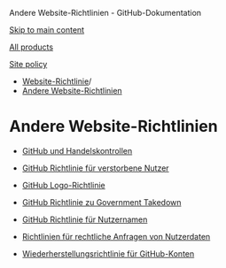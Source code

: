 Andere Website-Richtlinien - GitHub-Dokumentation

[Skip to main content](#main-content)

[All products](/de)

[Site policy](/site-policy)

* [Website-Richtlinie](/de/site-policy)/
* [Andere Website-Richtlinien](/de/site-policy/other-site-policies)

Andere Website-Richtlinien
==========

* [GitHub und Handelskontrollen](/de/site-policy/other-site-policies/github-and-trade-controls)

* [GitHub Richtlinie für verstorbene Nutzer](/de/site-policy/other-site-policies/github-deceased-user-policy)

* [GitHub Logo-Richtlinie](/de/site-policy/other-site-policies/github-logo-policy)

* [GitHub Richtlinie zu Government Takedown](/de/site-policy/other-site-policies/github-government-takedown-policy)

* [GitHub Richtlinie für Nutzernamen](/de/site-policy/other-site-policies/github-username-policy)

* [Richtlinien für rechtliche Anfragen von Nutzerdaten](/de/site-policy/other-site-policies/guidelines-for-legal-requests-of-user-data)

* [Wiederherstellungsrichtlinie für GitHub-Konten](/de/site-policy/other-site-policies/github-account-recovery-policy)
